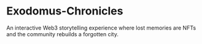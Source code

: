 # Exodomus-Chronicles
An interactive Web3 storytelling experience where lost memories are NFTs and the community rebuilds a forgotten city.
